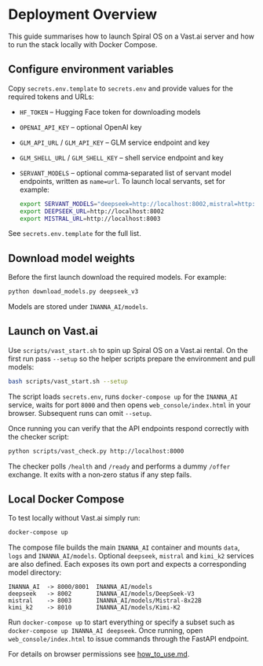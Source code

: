 # Deployment Overview

This guide summarises how to launch Spiral OS on a Vast.ai server and how to run the stack locally with Docker Compose.

## Configure environment variables

Copy `secrets.env.template` to `secrets.env` and provide values for the required tokens and URLs:

- `HF_TOKEN` – Hugging Face token for downloading models
- `OPENAI_API_KEY` – optional OpenAI key
- `GLM_API_URL` / `GLM_API_KEY` – GLM service endpoint and key
- `GLM_SHELL_URL` / `GLM_SHELL_KEY` – shell service endpoint and key
- `SERVANT_MODELS` – optional comma‑separated list of servant model endpoints,
  written as `name=url`. To launch local servants, set for example:

  ```bash
  export SERVANT_MODELS="deepseek=http://localhost:8002,mistral=http://localhost:8003"
  export DEEPSEEK_URL=http://localhost:8002
  export MISTRAL_URL=http://localhost:8003
  ```

See `secrets.env.template` for the full list.

## Download model weights

Before the first launch download the required models. For example:

```bash
python download_models.py deepseek_v3
```

Models are stored under `INANNA_AI/models`.

## Launch on Vast.ai

Use `scripts/vast_start.sh` to spin up Spiral OS on a Vast.ai rental. On the first run pass `--setup` so the helper scripts prepare the environment and pull models:

```bash
bash scripts/vast_start.sh --setup
```

The script loads `secrets.env`, runs `docker-compose up` for the `INANNA_AI` service, waits for port `8000` and then opens `web_console/index.html` in your browser. Subsequent runs can omit `--setup`.

Once running you can verify that the API endpoints respond correctly with the checker script:

```bash
python scripts/vast_check.py http://localhost:8000
```

The checker polls `/health` and `/ready` and performs a dummy `/offer` exchange. It exits with a non‑zero status if any step fails.

## Local Docker Compose

To test locally without Vast.ai simply run:

```bash
docker-compose up
```

The compose file builds the main `INANNA_AI` container and mounts `data`, `logs` and `INANNA_AI/models`. Optional `deepseek`, `mistral` and `kimi_k2` services are also defined. Each exposes its own port and expects a corresponding model directory:

```
INANNA_AI  -> 8000/8001  INANNA_AI/models
deepseek   -> 8002       INANNA_AI/models/DeepSeek-V3
mistral    -> 8003       INANNA_AI/models/Mistral-8x22B
kimi_k2    -> 8010       INANNA_AI/models/Kimi-K2
```

Run `docker-compose up` to start everything or specify a subset such as `docker-compose up INANNA_AI deepseek`. Once running, open `web_console/index.html` to issue commands through the FastAPI endpoint.

For details on browser permissions see
[how_to_use.md](how_to_use.md#connecting-via-webrtc).


